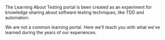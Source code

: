 The Learning About Testing portal is been created as an experiment for knowledge sharing about software testing techniques, like TDD and automation.

We are not a common learning portal. Here we'll teach you with what we've learned during the years of our experiences.
